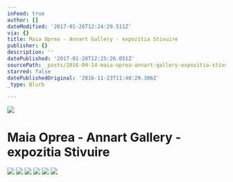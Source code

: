 ```yaml
---
inFeed: true
author: []
dateModified: '2017-01-28T12:24:29.511Z'
via: {}
title: Maia Oprea - Annart Gallery - expozitia Stivuire
publisher: {}
description: ''
datePublished: '2017-01-28T12:25:26.051Z'
sourcePath: _posts/2016-09-14-maia-oprea-annart-gallery-expozitia-stivuire.md
starred: false
datePublishedOriginal: '2016-11-23T11:40:29.306Z'
_type: Blurb

---
```

![](https://the-grid-user-content.s3-us-west-2.amazonaws.com/53af0b7e-a9ba-403d-bddb-3068ca591425.jpg)

# Maia Oprea - Annart Gallery - expozitia Stivuire
![](https://the-grid-user-content.s3-us-west-2.amazonaws.com/4eb162d2-340a-4c3f-837b-6458bdfe186e.jpg)
![](https://the-grid-user-content.s3-us-west-2.amazonaws.com/0b2fa845-a9bf-4e55-ba1a-067bf32e5feb.jpg)
![](https://the-grid-user-content.s3-us-west-2.amazonaws.com/8040af4d-7a10-4493-aa27-58cacbf5fbc1.jpg)
![](https://imgflo.herokuapp.com/graph/2b2431f8e7ba7b0/98c983dafef3985c9276f86473558d59/croprotate.jpg?cropheight=3264&cropwidth=2448&degrees=-90&input=https%3A%2F%2Fthe-grid-user-content.s3-us-west-2.amazonaws.com%2Fe0d0d204-1473-4f37-9958-4cdf900d00f3.jpg&x=0&y=0)
![](https://imgflo.herokuapp.com/graph/2b2431f8e7ba7b0/4e2a833d7d7d6e97cc329ffb7ccc228b/croprotate.jpg?cropheight=3264&cropwidth=2448&degrees=-90&input=https%3A%2F%2Fthe-grid-user-content.s3-us-west-2.amazonaws.com%2Fd6bab536-4a05-41e1-9d0b-3ff6889b2f61.jpg&x=0&y=0)
![](https://imgflo.herokuapp.com/graph/2b2431f8e7ba7b0/0de49255d0af4488d64aa82948a0feb4/croprotate.jpg?cropheight=3264&cropwidth=2448&degrees=-90&input=https%3A%2F%2Fthe-grid-user-content.s3-us-west-2.amazonaws.com%2F4e8f70f9-a7f9-4b7f-aa8e-7674875edb68.jpg&x=0&y=0)